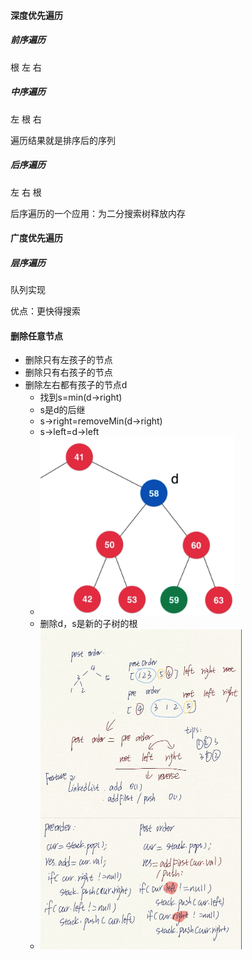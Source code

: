 #### 深度优先遍历

##### 前序遍历

根 左 右

##### 中序遍历

左 根 右

遍历结果就是排序后的序列

##### 后序遍历

左 右 根

后序遍历的一个应用：为二分搜索树释放内存

#### 广度优先遍历

##### 层序遍历

队列实现

优点：更快得搜索

#### 删除任意节点

- 删除只有左孩子的节点
- 删除只有右孩子的节点
- 删除左右都有孩子的节点d
  - 找到s=min(d->right)
  - s是d的后继
  - s->right=removeMin(d->right)
  - s->left=d->left
  - <img src="图片/BST.assets/image-20210524153451330.png" alt="image-20210524153451330" style="zoom:40%;" />
  - 删除d，s是新的子树的根
  - <img src="图片/BST.assets/9B12C50FECF9400E6280AB95CC070C2B.jpg" alt="9B12C50FECF9400E6280AB95CC070C2B" style="zoom:50%;" />

